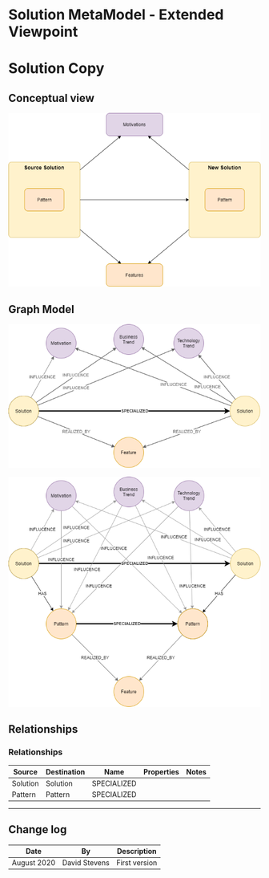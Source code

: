 # Solution MetaModel - Extended Viewpoint
# Solution Copy

## Conceptual view

![image](images/SolutionCopyModel.png)<br>


## Graph Model

![image](images/SolutionCopyGraphModel.png)

![image](images/SolutionCopyGraphModelPattern.png)


## Relationships

### Relationships
|Source|Destination|Name|Properties|Notes|
|----|----|----|----|----|
|Solution|Solution|SPECIALIZED
|Pattern|Pattern|SPECIALIZED


----

## Change log

| Date | By | Description
|---|---|---|
|August 2020| David Stevens | First version